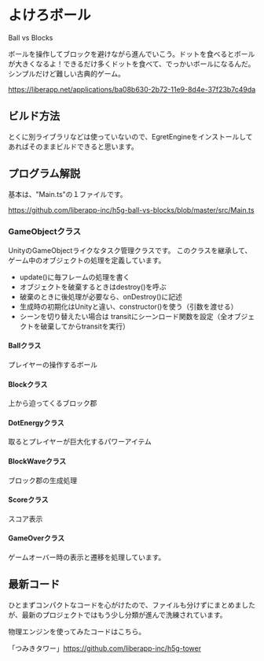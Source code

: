 # よけろボール

Ball vs Blocks

ボールを操作してブロックを避けながら進んでいこう。ドットを食べるとボールが大きくなるよ！できるだけ多くドットを食べて、でっかいボールになるんだ。シンプルだけど難しい古典的ゲーム。

<https://liberapp.net/applications/ba08b630-2b72-11e9-8d4e-37f23b7c49da>

## ビルド方法

とくに別ライブラリなどは使っていないので、EgretEngineをインストールしてあればそのままビルドできると思います。

## プログラム解説

基本は、"Main.ts"の１ファイルです。

<https://github.com/liberapp-inc/h5g-ball-vs-blocks/blob/master/src/Main.ts>

### GameObjectクラス

UnityのGameObjectライクなタスク管理クラスです。
このクラスを継承して、ゲーム中のオブジェクトの処理を定義しています。

- update()に毎フレームの処理を書く
- オブジェクトを破棄するときはdestroy()を呼ぶ
- 破棄のときに後処理が必要なら、onDestroy()に記述
- 生成時の初期化はUnityと違い、constructor()を使う（引数を渡せる）
- シーンを切り替えたい場合は transitにシーンロード関数を設定（全オブジェクトを破棄してからtransitを実行）

#### Ballクラス
プレイヤーの操作するボール
#### Blockクラス
上から迫ってくるブロック郡
#### DotEnergyクラス
取るとプレイヤーが巨大化するパワーアイテム
#### BlockWaveクラス
ブロック郡の生成処理
#### Scoreクラス
スコア表示
#### GameOverクラス
ゲームオーバー時の表示と遷移を処理しています。

## 最新コード

ひとまずコンパクトなコードを心がけたので、ファイルも分けずにまとめましたが、最新のプロジェクトではもう少し分類が進んで洗練されています。

物理エンジンを使ってみたコードはこちら。

「つみきタワー」<https://github.com/liberapp-inc/h5g-tower>
